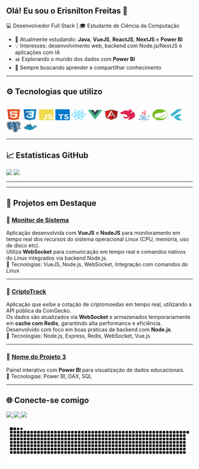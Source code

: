 ## Olá! Eu sou o Erisnilton Freitas 👋

💻 Desenvolvedor Full Stack  | 🎓 Estudante de Ciência da Computação

- 🚀 Atualmente estudando: **Java**, **VueJS**, **ReactJS**, **NextJS** e **Power BI**
- 💡 Interesses: desenvolvimento web, backend com Node.js/NestJS e aplicações com IA
- 📊 Explorando o mundo dos dados com **Power BI**
- 🧠 Sempre buscando aprender e compartilhar conhecimento

---

## ⚙️ Tecnologias que utilizo

<div style="display: inline_block"><br>
  <img title="HTML5" alt="HTML5" height="30" width="40" src="https://raw.githubusercontent.com/devicons/devicon/master/icons/html5/html5-original.svg">
  <img title="CSS3" alt="CSS3" height="30" width="40" src="https://raw.githubusercontent.com/devicons/devicon/master/icons/css3/css3-original.svg">
  <img title="JavaScript" alt="JavaScript" height="30" width="40" src="https://raw.githubusercontent.com/devicons/devicon/master/icons/javascript/javascript-plain.svg">
  <img title="TypeScript" alt="TypeScript" height="30" width="40" src="https://raw.githubusercontent.com/devicons/devicon/master/icons/typescript/typescript-plain.svg">
  <img title="ReactJS" alt="ReactJS" height="30" width="40" src="https://raw.githubusercontent.com/devicons/devicon/master/icons/react/react-original.svg">
  <img title="VueJS" alt="VueJS" height="30" width="40" src="https://raw.githubusercontent.com/devicons/devicon/master/icons/vuejs/vuejs-original.svg">
  <img title="Angular" alt="Angular" height="30" width="40" src="https://raw.githubusercontent.com/devicons/devicon/master/icons/angularjs/angularjs-original.svg">
  <img title="NestJS" alt="NestJS" height="30" width="40" src="https://raw.githubusercontent.com/devicons/devicon/master/icons/nestjs/nestjs-original.svg">
  <img title="Java" alt="Java" height="30" width="40" src="https://raw.githubusercontent.com/devicons/devicon/master/icons/java/java-original.svg">
  <img title="Spring Boot" alt="Spring Boot" height="30" width="40" src="https://raw.githubusercontent.com/devicons/devicon/master/icons/spring/spring-original.svg">
  <img title="Flutter" alt="Flutter" height="30" width="40" src="https://raw.githubusercontent.com/devicons/devicon/master/icons/flutter/flutter-plain.svg">
  <img title="PostgreSQL" alt="PostgreSQL" height="30" width="40" src="https://raw.githubusercontent.com/devicons/devicon/master/icons/postgresql/postgresql-original.svg">
  <img title="Docker" alt="Docker" height="30" width="40" src="https://raw.githubusercontent.com/devicons/devicon/master/icons/docker/docker-original.svg">
</div>

---

## 📈 Estatísticas GitHub

<div>
  <img height="180em" src="https://github-readme-stats.vercel.app/api?username=erisnilton&show_icons=true&theme=dark&include_all_commits=true&count_private=true"/>
  <img height="180em" src="https://github-readme-stats.vercel.app/api/top-langs/?username=erisnilton&layout=compact&langs_count=7&theme=dark"/>
</div>

---
---

## 🚀 Projetos em Destaque

### 📌 [Monitor de Sistema](https://github.com/erisnilton/monitor-do-sistema)  
Aplicação desenvolvida com **VueJS** e **NodeJS** para monitoramento em tempo real dos recursos do sistema operacional Linux (CPU, memória, uso de disco etc).  
Utiliza **WebSocket** para comunicação em tempo real e comandos nativos do Linux integrados via backend Node.js.  
🔧 Tecnologias: VueJS, Node.js, WebSocket, Integração com comandos do Linux

---

### 📌 [CriptoTrack](https://github.com/erisnilton/criptotrack)  
Aplicação que exibe a cotação de criptomoedas em tempo real, utilizando a API pública da CoinGecko.  
Os dados são atualizados via **WebSocket** e armazenados temporariamente em **cache com Redis**, garantindo alta performance e eficiência.  
Desenvolvido com foco em boas práticas de backend com **Node.js**.  
🔧 Tecnologias: Node.js, Express, Redis, WebSocket, Vue.js

---

### 📌 [Nome do Projeto 3](https://github.com/erisnilton/nome-do-projeto-3)
Painel interativo com **Power BI** para visualização de dados educacionais.  
🔧 Tecnologias: Power BI, DAX, SQL

---

## 🌐 Conecte-se comigo

<div>
  <a href="https://discord.gg/Erisnilton#6599" target="_blank">
    <img src="https://img.shields.io/badge/Discord-7289DA?style=for-the-badge&logo=discord&logoColor=white" />
  </a> 
  <a href="mailto:contato@erisnilton.dev">
    <img src="https://img.shields.io/badge/Gmail-D14836?style=for-the-badge&logo=gmail&logoColor=white" />
  </a>
  <a href="https://www.linkedin.com/in/erisnilton" target="_blank">
    <img src="https://img.shields.io/badge/LinkedIn-0077B5?style=for-the-badge&logo=linkedin&logoColor=white" />
  </a> 
</div>

![Snake animation](https://github.com/erisnilton/erisnilton/blob/output/github-contribution-grid-snake.svg)
